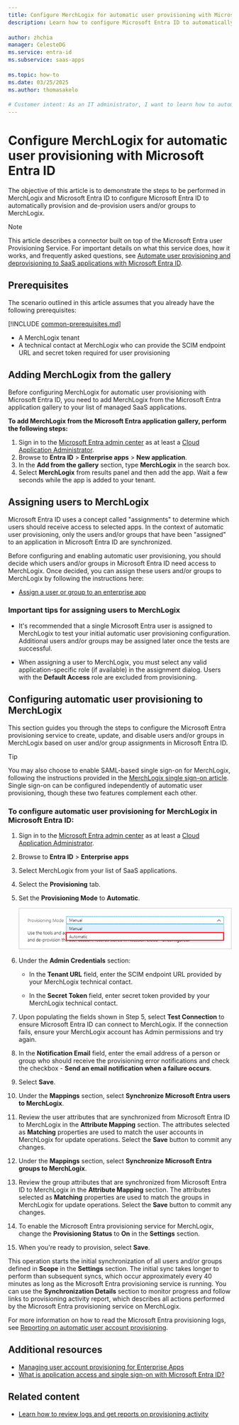 ```yaml
---
title: Configure MerchLogix for automatic user provisioning with Microsoft Entra ID
description: Learn how to configure Microsoft Entra ID to automatically provision and de-provision user accounts to MerchLogix.

author: zhchia
manager: CelesteDG
ms.service: entra-id
ms.subservice: saas-apps

ms.topic: how-to
ms.date: 03/25/2025
ms.author: thomasakelo

# Customer intent: As an IT administrator, I want to learn how to automatically provision and deprovision user accounts from Microsoft Entra ID to Merchlogix so that I can streamline the user management process and ensure that users have the appropriate access to Merchlogix.
---
```


# Configure MerchLogix for automatic user provisioning with Microsoft Entra ID

The objective of this article is to demonstrate the steps to be performed in MerchLogix and Microsoft Entra ID to configure Microsoft Entra ID to automatically provision and de-provision users and/or groups to MerchLogix.

> [!NOTE]
> This article describes a connector built on top of the Microsoft Entra user Provisioning Service. For important details on what this service does, how it works, and frequently asked questions, see [Automate user provisioning and deprovisioning to SaaS applications with Microsoft Entra ID](~/identity/app-provisioning/user-provisioning.md).

## Prerequisites

The scenario outlined in this article assumes that you already have the following prerequisites:

[!INCLUDE [common-prerequisites.md](~/identity/saas-apps/includes/common-prerequisites.md)]
* A MerchLogix tenant
* A technical contact at MerchLogix who can provide the SCIM endpoint URL and secret token required for user provisioning

## Adding MerchLogix from the gallery

Before configuring MerchLogix for automatic user provisioning with Microsoft Entra ID, you need to add MerchLogix from the Microsoft Entra application gallery to your list of managed SaaS applications.

**To add MerchLogix from the Microsoft Entra application gallery, perform the following steps:**

1. Sign in to the [Microsoft Entra admin center](https://entra.microsoft.com) as at least a [Cloud Application Administrator](~/identity/role-based-access-control/permissions-reference.md#cloud-application-administrator).
1. Browse to **Entra ID** > **Enterprise apps** > **New application**.
1. In the **Add from the gallery** section, type **MerchLogix** in the search box.
1. Select **MerchLogix** from results panel and then add the app. Wait a few seconds while the app is added to your tenant.

## Assigning users to MerchLogix

Microsoft Entra ID uses a concept called "assignments" to determine which users should receive access to selected apps. In the context of automatic user provisioning, only the users and/or groups that have been "assigned" to an application in Microsoft Entra ID are synchronized. 

Before configuring and enabling automatic user provisioning, you should decide which users and/or groups in Microsoft Entra ID need access to MerchLogix. Once decided, you can assign these users and/or groups to MerchLogix by following the instructions here:

* [Assign a user or group to an enterprise app](~/identity/enterprise-apps/assign-user-or-group-access-portal.md)

### Important tips for assigning users to MerchLogix

* It's recommended that a single Microsoft Entra user is assigned to MerchLogix to test your initial automatic user provisioning configuration. Additional users and/or groups may be assigned later once the tests are successful.

* When assigning a user to MerchLogix, you must select any valid application-specific role (if available) in the assignment dialog. Users with the **Default Access** role are excluded from provisioning.

## Configuring automatic user provisioning to MerchLogix 

This section guides you through the steps to configure the Microsoft Entra provisioning service to create, update, and disable users and/or groups in MerchLogix based on user and/or group assignments in Microsoft Entra ID.

> [!TIP]
> You may also choose to enable SAML-based single sign-on for MerchLogix, following the instructions provided in the [MerchLogix single sign-on  article](merchlogix-tutorial.md). Single sign-on can be configured independently of automatic user provisioning, though these two features complement each other.

<a name='to-configure-automatic-user-provisioning-for-merchlogix-in-azure-ad'></a>

### To configure automatic user provisioning for MerchLogix in Microsoft Entra ID:

1. Sign in to the [Microsoft Entra admin center](https://entra.microsoft.com) as at least a [Cloud Application Administrator](~/identity/role-based-access-control/permissions-reference.md#cloud-application-administrator).
1. Browse to **Entra ID** > **Enterprise apps**

2. Select MerchLogix from your list of SaaS applications.

3. Select the **Provisioning** tab.

4. Set the **Provisioning Mode** to **Automatic**.

	![Screenshot of the Provisioning Mode dropdown list with the Automatic option called out.](common/provisioning-automatic.png)

5. Under the **Admin Credentials** section:

	* In the **Tenant URL** field, enter the SCIM endpoint URL provided by your MerchLogix technical contact.

	* In the **Secret Token** field, enter secret token provided by your MerchLogix technical contact.

6. Upon populating the fields shown in Step 5, select **Test Connection** to ensure Microsoft Entra ID can connect to MerchLogix. If the connection fails, ensure your MerchLogix account has Admin permissions and try again.

7. In the **Notification Email** field, enter the email address of a person or group who should receive the provisioning error notifications and check the checkbox - **Send an email notification when a failure occurs**.

8. Select **Save**.

9. Under the **Mappings** section, select **Synchronize Microsoft Entra users to MerchLogix**.

10. Review the user attributes that are synchronized from Microsoft Entra ID to MerchLogix in the **Attribute Mapping** section. The attributes selected as **Matching** properties are used to match the user accounts in MerchLogix for update operations. Select the **Save** button to commit any changes.

11. Under the **Mappings** section, select **Synchronize Microsoft Entra groups to MerchLogix**.

12. Review the group attributes that are synchronized from Microsoft Entra ID to MerchLogix in the **Attribute Mapping** section. The attributes selected as **Matching** properties are used to match the groups in MerchLogix for update operations. Select the **Save** button to commit any changes.

13. To enable the Microsoft Entra provisioning service for MerchLogix, change the **Provisioning Status** to **On** in the **Settings** section.

14. When you're ready to provision, select **Save**.

This operation starts the initial synchronization of all users and/or groups defined in **Scope** in the **Settings** section. The initial sync takes longer to perform than subsequent syncs, which occur approximately every 40 minutes as long as the Microsoft Entra provisioning service is running. You can use the **Synchronization Details** section to monitor progress and follow links to provisioning activity report, which describes all actions performed by the Microsoft Entra provisioning service on MerchLogix.

For more information on how to read the Microsoft Entra provisioning logs, see [Reporting on automatic user account provisioning](~/identity/app-provisioning/check-status-user-account-provisioning.md).

## Additional resources

* [Managing user account provisioning for Enterprise Apps](~/identity/app-provisioning/configure-automatic-user-provisioning-portal.md)
* [What is application access and single sign-on with Microsoft Entra ID?](~/identity/enterprise-apps/what-is-single-sign-on.md)

## Related content

* [Learn how to review logs and get reports on provisioning activity](~/identity/app-provisioning/check-status-user-account-provisioning.md)
